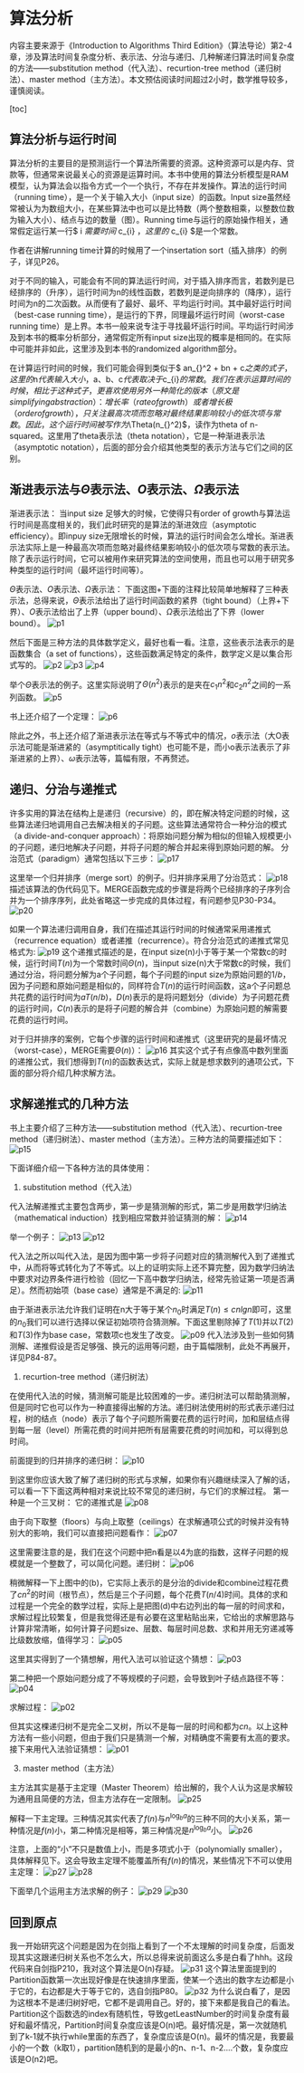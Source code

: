 # 算法分析
内容主要来源于《Introduction to Algorithms Third Edition》（算法导论）第2-4章，涉及算法时间复杂度分析、表示法、分治与递归、几种解递归算法时间复杂度的方法——substitution method（代入法）、recurtion-tree method（递归树法）、master method（主方法）。本文预估阅读时间超过2小时，数学推导较多，谨慎阅读。

[toc]


## 算法分析与运行时间
算法分析的主要目的是预测运行一个算法所需要的资源。这种资源可以是内存、贷款等，但通常来说最关心的资源是运算时间。本书中使用的算法分析模型是RAM模型，认为算法会以指令方式一个一个执行，不存在并发操作。算法的运行时间（running time），是一个关于输入大小（input size）的函数。Input size虽然经常被认为为数组大小，在某些算法中也可以是比特数（两个整数相乘，以整数位数为输入大小）、结点与边的数量（图）。Running time与运行的原始操作相关，通常假定运行某一行$ i $需要时间$ c_{i} $，这里的$ c_{i} $是一个常数。

作者在讲解running time计算的时候用了一个insertation sort（插入排序）的例子，详见P26。

对于不同的输入，可能会有不同的算法运行时间，对于插入排序而言，若数列是已经排序的（升序），运行时间为n的线性函数，若数列是逆向排序的（降序），运行时间为n的二次函数。从而便有了最好、最坏、平均运行时间。其中最好运行时间（best-case running time），是运行的下界，同理最坏运行时间（worst-case running time）是上界。本书一般来说专注于寻找最坏运行时间。平均运行时间涉及到本书的概率分析部分，通常假定所有input size出现的概率是相同的。在实际中可能并非如此，这里涉及到本书的randomized algorithm部分。

在计算运行时间的时候，我们可能会得到类似于$ an_{}^2 + bn + c$之类的式子，这里的$n$代表输入大小，$a$、$b$、$c$代表取决于$c_{i}$的常数。我们在表示运算时间的时候，相比于这种式子，更喜欢使用另外一种简化的版本（原文是simplifying abstraction）：增长率（rate of growth）或者增长极（order of growth），只关注最高次项而忽略对最终结果影响较小的低次项与常数。因此，这个运行时间被写作为$\Theta(n_{}^2)$，读作为theta of n-squared。这里用了theta表示法（theta notation），它是一种渐进表示法（asymptotic notation），后面的部分会介绍其他类型的表示方法与它们之间的区别。

## 渐进表示法与$\Theta$表示法、$O$表示法、$\Omega$表示法
渐进表示法：
当input size 足够大的时候，它使得只有order of growth与算法运行时间是高度相关的，我们此时研究的是算法的渐进效应（asymptotic efficiency）。即inpuy size无限增长的时候，算法的运行时间会怎么增长。渐进表示法实际上是一种最高次项而忽略对最终结果影响较小的低次项与常数的表示法。除了表示运行时间，它可以被用作来研究算法的空间使用，而且也可以用于研究多种类型的运行时间（最坏运行时间等）。

$\Theta$表示法、$O$表示法、$\Omega$表示法：
下面这图+下面的注释比较简单地解释了三种表示法，总得来说，$\Theta$表示法给出了运行时间函数的紧界（tight bound）（上界+下界）、$O$表示法给出了上界（upper bound）、$\Omega$表示法给出了下界（lower bound）。
![p1](../Pics/1.png)

然后下面是三种方法的具体数学定义，最好也看一看。注意，这些表示法表示的是函数集合（a set of functions），这些函数满足特定的条件，数学定义是以集合形式写的。
![p2](../Pics/2.png)
![p3](../Pics/3.png)
![p4](../Pics/20210130235517.png)

举个$\Theta$表示法的例子。这里实际说明了$\Theta(n_{}^2)$表示的是夹在$c_{1}n_{}^2$和$c_{2}n_{}^2$之间的一系列函数。
![p5](../Pics/20210131000100.png)


书上还介绍了一个定理：
![p6](../Pics/20210131000555.png)

除此之外，书上还介绍了渐进表示法在等式与不等式中的情况，$o$表示法（大O表示法可能是渐进紧的（asymptitically tight）也可能不是，而小o表示法表示了非渐进紧的上界）、$\omega$表示法等，篇幅有限，不再赘述。


## 递归、分治与递推式
许多实用的算法在结构上是递归（recursive）的，即在解决特定问题的时候，这些算法递归地调用自己去解决相关的子问题。这些算法通常符合一种分治的模式（a divide-and-conquer approach）：将原始问题分解为相似的但输入规模更小的子问题，递归地解决子问题，并将子问题的解合并起来得到原始问题的解。
分治范式（paradigm）通常包括以下三步：
![p17](../Pics/20210131112016.png)

这里举一个归并排序（merge sort）的例子。归并排序采用了分治范式：
![p18](../Pics/20210131112525.png)
描述该算法的伪代码见下。MERGE函数完成的步骤是将两个已经排序的子序列合并为一个排序序列，此处省略这一步完成的具体过程，有问题参见P30-P34。
![p20](../Pics/20210131180852.png)

如果一个算法递归调用自身，我们在描述其运行时间的时候通常采用递推式（recurrence equation）或者递推（recurrence）。符合分治范式的递推式常见格式为:
![p19](../Pics/20210131113254.png)
这个递推式描述的是，在input size(n)小于等于某一个常数c的时候，运行时间$T(n)$为一个常数时间$\Theta(n)$，当input size(n)大于常数c的时候，我们通过分治，将问题分解为a个子问题，每个子问题的input size为原始问题的$1/b$，因为子问题和原始问题是相似的，同样符合$T(n)$的运行时间函数，这a个子问题总共花费的运行时间为$aT(n/b)$，$D(n)$表示的是将问题划分（divide）为子问题花费的运行时间，$C(n)$表示的是将子问题的解合并（combine）为原始问题的解需要花费的运行时间。

对于归并排序的案例，它每个步骤的运行时间和递推式（这里研究的是最坏情况（worst-case），MERGE需要$\Theta(n)$）：
![p16](../Pics/20210131114518.png)
其实这个式子有点像高中数列里面的递推公式，我们想得到$T(n)$的函数表达式，实际上就是想求数列的通项公式，下面的部分将介绍几种求解方法。

## 求解递推式的几种方法
书上主要介绍了三种方法——substitution method（代入法）、recurtion-tree method（递归树法）、master method（主方法）。三种方法的简要描述如下：
![p15](../Pics/20210131120446.png)

下面详细介绍一下各种方法的具体使用：
1. substitution method（代入法）  

代入法解递推式主要包含两步，第一步是猜测解的形式，第二步是用数学归纳法（mathematical induction）找到相应常数并验证猜测的解：
![p14](../Pics/20210131120809.png)

举一个例子：
![p13](../Pics/20210131121215.png)
![p12](../Pics/20210131121241.png)

代入法之所以叫代入法，是因为图中第一步将子问题对应的猜测解代入到了递推式中，从而将等式转化为了不等式。以上的证明实际上还不算完整，因为数学归纳法中要求对边界条件进行检验（回忆一下高中数学归纳法，经常先验证第一项是否满足）。然而初始项（base case）通常是不满足的:
![p11](../Pics/20210131131330.png)

由于渐进表示法允许我们证明在n大于等于某个$n_{0}$时满足$T(n) \leq cn lgn$即可，这里的$n_{0}$我们可以进行选择以保证初始项符合猜测解。下面这里剔除掉了$T(1)$并以$T(2)$和$T(3)$作为base case，常数项c也发生了改变。
![p09](../Pics/20210131132023.png)
代入法涉及到一些如何猜测解、递推假设是否足够强、换元的运用等问题，由于篇幅限制，此处不再展开，详见P84-87。

1. recurtion-tree method（递归树法）  

在使用代入法的时候，猜测解可能是比较困难的一步。递归树法可以帮助猜测解，但是同时它也可以作为一种直接得出解的方法。递归树法使用树的形式表示递归过程，树的结点（node）表示了每个子问题所需要花费的运行时间，加和层结点得到每一层（level）所需花费的时间并把所有层需要花费的时间加和，可以得到总时间。

前面提到的归并排序的递归树：
![p10](../Pics/20210131175747.png)

到这里你应该大致了解了递归树的形式与求解，如果你有兴趣继续深入了解的话，可以看一下下面这两种相对来说比较不常见的递归树，与它们的求解过程。
第一种是一个三叉树：
它的递推式是
![p08](../Pics/20210131133703.png)

由于向下取整（floors）与向上取整（ceilings）在求解通项公式的时候并没有特别大的影响，我们可以直接把问题看作：
![p07](../Pics/20210131133730.png)

这里需要注意的是，我们在这个问题中把n看是以4为底的指数，这样子问题的规模就是一个整数了，可以简化问题。递归树：
![p06](../Pics/20210131134030.png)

稍微解释一下上图中的(b)，它实际上表示的是分治的divide和combine过程花费了$cn_{}^2$的时间（根节点），然后是三个子问题，每个花费$T(n/4)$时间。具体的求和过程是一个完全的数学过程，实际上是把图(d)中右边列出的每一层的时间求和，求解过程比较繁复，但是我觉得还是有必要在这里粘贴出来，它给出的求解思路与计算非常清晰，如何计算子问题size、层数、每层时间总数、求和并用无穷递减等比级数放缩，值得学习：
![p05](../Pics/20210131134929.png)

这里其实得到了一个猜想解，用代入法可以验证这个猜想：
![p03](../Pics/20210131173910.png)


第二种把一个原始问题分成了不等规模的子问题，会导致到叶子结点路径不等：
![p04](../Pics/20210131135004.png)

求解过程：
![p02](../Pics/20210131174453.png)

但其实这棵递归树不是完全二叉树，所以不是每一层的时间和都为$cn$。以上这种方法有一些小问题，但由于我们只是猜测一个解，对精确度不需要有太高的要求。接下来用代入法验证猜想：
![p01](../Pics/20210131174525.png)


3. master method（主方法）  

主方法其实是基于主定理（Master Theorem）给出解的，我个人认为这是求解较为通用且简便的方法，但主方法存在一定限制。
![p25](../Pics/20210131181325.png)

解释一下主定理。三种情况其实代表了$f(n)$与$n^{\log_ba}$的三种不同的大小关系，第一种情况是$f(n)$小，第二种情况是相等，第三种情况是$n^{\log_ba}$小。
![p26](../Pics/20210131182023.png)

注意，上面的“小”不只是数值上小，而是多项式小于（polynomially smaller），具体解释见下。这会导致主定理不能覆盖所有$f(n)$的情况，某些情况下不可以使用主定理：
![p27](../Pics/20210131182909.png)
![p28](../Pics/20210131182920.png)

下面举几个运用主方法求解的例子：
![p29](../Pics/20210131183340.png)
![p30](../Pics/20210131183355.png)

## 回到原点
我一开始研究这个问题是因为在剑指上看到了一个不太理解的时间复杂度，后面发现其实这跟递归树关系也不怎么大，所以总得来说前面这么多是白看了hhh。这段代码来自剑指P210，我对这个算法是O(n)存疑。
![p31](/note/Pics/20210201173944.png)
这个算法里面提到的Partition函数第一次出现好像是在快速排序里面，使某一个选出的数字左边都是小于它的，右边都是大于等于它的，选自剑指P80。
![p32](/note/Pics/20210201174335.png)
为什么说白看了，是因为这根本不是递归树好吧，它都不是调用自己。好的，接下来都是我自己的看法。Partition这个函数选的index有随机性，导致getLeastNumber的时间复杂度有最好和最坏情况，Partition时间复杂度应该是O(n)吧。最好情况是，第一次就随机到了k-1就不执行while里面的东西了，复杂度应该是O(n)。最坏的情况是，我要最小的一个数（k取1），partition随机到的是最小的n、n-1、n-2....个数，复杂度应该是O(n2)吧。